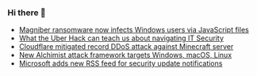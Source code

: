 ### Hi there 👋

<!--START_SECTION:feed-->
* [Magniber ransomware now infects Windows users via JavaScript files](https://www.bleepingcomputer.com/news/security/magniber-ransomware-now-infects-windows-users-via-javascript-files/)
* [What the Uber Hack can teach us about navigating IT Security](https://www.bleepingcomputer.com/news/security/what-the-uber-hack-can-teach-us-about-navigating-it-security/)
* [Cloudflare mitigated record DDoS attack against Minecraft server](https://www.bleepingcomputer.com/news/security/cloudflare-mitigated-record-ddos-attack-against-minecraft-server/)
* [New Alchimist attack framework targets Windows, macOS, Linux](https://www.bleepingcomputer.com/news/security/new-alchimist-attack-framework-targets-windows-macos-linux/)
* [Microsoft adds new RSS feed for security update notifications](https://www.bleepingcomputer.com/news/microsoft/microsoft-adds-new-rss-feed-for-security-update-notifications/)
<!--END_SECTION:feed-->

<!--
**frankenk/frankenk** is a ✨ _special_ ✨ repository because its `README.md` (this file) appears on your GitHub profile.

Here are some ideas to get you started:

- 🔭 I’m currently working on ...
- 🌱 I’m currently learning ...
- 👯 I’m looking to collaborate on ...
- 🤔 I’m looking for help with ...
- 💬 Ask me about ...
- 📫 How to reach me: ...
- 😄 Pronouns: ...
- ⚡ Fun fact: ...
-->



